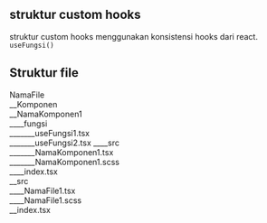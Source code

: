 ## struktur custom hooks

struktur custom hooks menggunakan konsistensi hooks dari react. 
`useFungsi()`

## Struktur file
NamaFile\
__Komponen\
__NamaKomponen1\
____fungsi\
_______useFungsi1.tsx\
_______useFungsi2.tsx
____src\
_______NamaKomponen1.tsx\
_______NamaKomponen1.scss\
____index.tsx\
__src\
____NamaFile1.tsx\
____NamaFile1.scss\
__index.tsx
